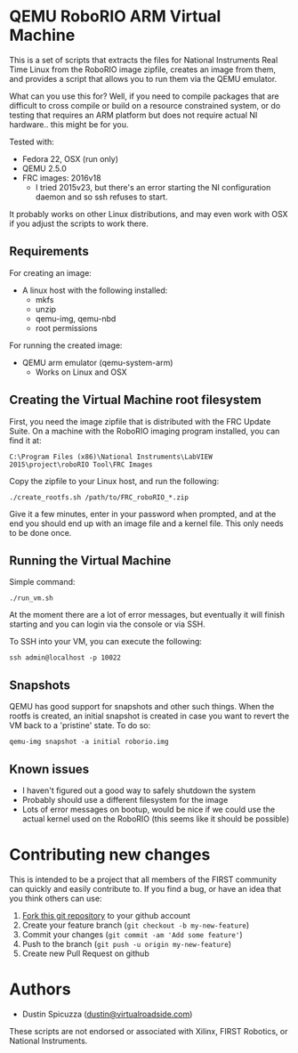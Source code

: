 QEMU RoboRIO ARM Virtual Machine
================================

This is a set of scripts that extracts the files for National Instruments 
Real Time Linux from the RoboRIO image zipfile, creates an image from them,
and provides a script that allows you to run them via the QEMU emulator.

What can you use this for? Well, if you need to compile packages that are
difficult to cross compile or build on a resource constrained system,
or do testing that requires an ARM platform but does not require actual
NI hardware.. this might be for you.

Tested with:

* Fedora 22, OSX (run only)
* QEMU 2.5.0
* FRC images: 2016v18
  * I tried 2015v23, but there's an error starting the NI configuration daemon
    and so ssh refuses to start.

It probably works on other Linux distributions, and may even work with OSX if
you adjust the scripts to work there.

Requirements
------------

For creating an image:

* A linux host with the following installed:
  * mkfs
  * unzip
  * qemu-img, qemu-nbd
  * root permissions

For running the created image:

* QEMU arm emulator (qemu-system-arm)
  * Works on Linux and OSX

Creating the Virtual Machine root filesystem
--------------------------------------------

First, you need the image zipfile that is distributed with the FRC Update Suite.
On a machine with the RoboRIO imaging program installed, you can find it at:

    C:\Program Files (x86)\National Instruments\LabVIEW 2015\project\roboRIO Tool\FRC Images

Copy the zipfile to your Linux host, and run the following:

    ./create_rootfs.sh /path/to/FRC_roboRIO_*.zip
  
Give it a few minutes, enter in your password when prompted, and at the end you 
should end up with an image file and a kernel file. This only needs to be done
once.

Running the Virtual Machine
---------------------------

Simple command:

    ./run_vm.sh

At the moment there are a lot of error messages, but eventually it will finish
starting and you can login via the console or via SSH.

To SSH into your VM, you can execute the following:

    ssh admin@localhost -p 10022
  
Snapshots
---------

QEMU has good support for snapshots and other such things. When the rootfs is
created, an initial snapshot is created in case you want to revert the VM
back to a 'pristine' state. To do so:

    qemu-img snapshot -a initial roborio.img

Known issues
------------

* I haven't figured out a good way to safely shutdown the system
* Probably should use a different filesystem for the image
* Lots of error messages on bootup, would be nice if we could use the actual
  kernel used on the RoboRIO (this seems like it should be possible)

Contributing new changes
========================

This is intended to be a project that all members of the FIRST community can
quickly and easily contribute to. If you find a bug, or have an idea that you
think others can use:

1. [Fork this git repository](https://github.com/robotpy/roborio-vm/fork) to your github account
2. Create your feature branch (`git checkout -b my-new-feature`)
3. Commit your changes (`git commit -am 'Add some feature'`)
4. Push to the branch (`git push -u origin my-new-feature`)
5. Create new Pull Request on github

Authors
=======

* Dustin Spicuzza (dustin@virtualroadside.com)

These scripts are not endorsed or associated with Xilinx, FIRST Robotics, or
National Instruments.
